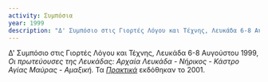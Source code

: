 ```yaml
---
activity: Συμπόσια
year: 1999
description: "Δ' Συμπόσιο στις Γιορτές Λόγου και Τέχνης, Λευκάδα 6-8 Αυγούστου 1999, *Οι πρωτεύουσες της Λευκάδας: Αρχαία Λευκάδα - Νήρικος - Κάστρο Αγίας Μαύρας - Αμαξική.* Τα [*Πρακτικά*](/publications/praktika_symposiwn/praktika_symposiou_04.html) εκδόθηκαν το 2001."
---
```


Δ' Συμπόσιο στις Γιορτές Λόγου και Τέχνης, Λευκάδα 6-8 Αυγούστου 1999, *Οι πρωτεύουσες της Λευκάδας: Αρχαία Λευκάδα - Νήρικος - Κάστρο Αγίας Μαύρας - Αμαξική.* Τα [*Πρακτικά*](/publications/praktika_symposiwn/praktika_symposiou_04.html) εκδόθηκαν το 2001.

